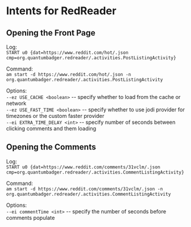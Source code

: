 # Intents for RedReader #

## Opening the Front Page ##

Log:  
	`START u0 {dat=https://www.reddit.com/hot/.json cmp=org.quantumbadger.redreader/.activities.PostListingActivity}`

Command:  
	`am start -d https://www.reddit.com/hot/.json -n org.quantumbadger.redreader/.activities.PostListingActivity`

Options:  
	`--ez USE_CACHE <boolean>` -- specify whether to load from the 
cache or network  
  	`--ez USE_FAST_TIME <boolean>` -- specify whether to use jodi 
provider for timezones or the custom faster provider  
	`--ei EXTRA_TIME_DELAY <int>` -- specify number of seconds 
between clicking comments and them loading  

## Opening the Comments ##

Log:  
	`START u0 {dat=https://www.reddit.com/comments/31vclm/.json cmp=org.quantumbadger.redreader/.activities.CommentListingActivity}`

Command:  
	`am start -d https://www.reddit.com/comments/31vclm/.json -n org.quantumbadger.redreader/.activities.CommentListingActivity`

Options:  
	`--ei commentTime <int>` -- specify the number of seconds before comments populate
